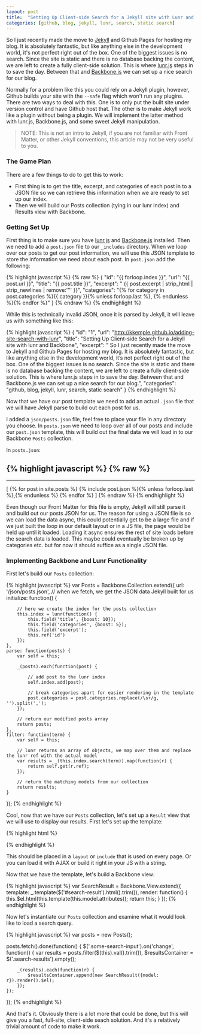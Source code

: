 ```yaml
---
layout: post
title:  "Setting Up Client-side Search for a Jekyll site with Lunr and Backbone"
categories: [github, blog, jekyll, lunr, search, static search]
---
```


So I just recently made the move to [Jekyll](http://jekyllrb.com/docs/home/) and Github Pages for hosting my blog. It is absolutely fantastic, but like anything else in the development world, it's not perfect right out of the box. One of the biggest issues is no search. Since the site is static and there is no database backing the content, we are left to create a fully client-side solution. This is where [lunr.js](http://lunrjs.com) steps in to save the day. Between that and [Backbone.js](http://backbonejs.org) we can set up a nice search for our blog.

Normally for a problem like this you could rely on a Jekyll plugin, however, Github builds your site with the `--safe` flag which won't run any plugins. There are two ways to deal with this. One is to only put the built site under version control and have Github host that. The other is to make Jekyll work like a plugin without being a plugin. We will implement the latter method with lunr.js, Backbone.js, and some sweet Jekyll manipulation.

> NOTE: This is not an intro to Jekyll, if you are not familiar with Front Matter, or other Jekyll conventions, this article may not be very useful to you.

### The Game Plan

There are a few things to do to get this to work:

- First thing is to get the title, excerpt, and categories of each post in to a JSON file so we can retrieve this information when we are ready to set up our index.
- Then we will build our Posts collection (tying in our lunr index) and Results view with Backbone.

### Getting Set Up

First thing is to make sure you have [lunr.js]() and [Backbone.js]() installed. Then we need to add a `post.json` file to our `_includes` directory. When we loop over our posts to get our post information, we will use this JSON template to store the information we need about each post. In `post.json` add the following:

{% highlight javascript %}
{% raw %}
{
    "id": "{{ forloop.index }}",
    "url": "{{ post.url }}",
    "title": "{{ post.title }}",
    "excerpt": " {{ post.excerpt | strip_html | strip_newlines | remove:'"' }}",
    "categories": "{% for category in post.categories %}{{ category }}{% unless forloop.last %}, {% endunless %}{% endfor %}"
}
{% endraw %}
{% endhighlight %}

While this is technically invalid JSON, once it is parsed by Jekyll, it will leave us with something like this:

{% highlight javascript %}
{
    "id": "1",
    "url": "http://kkemple.github.io/adding-site-search-with-lunr",
    "title": "Setting Up Client-side Search for a Jekyll site with lunr and Backbone",
    "excerpt": " So I just recently made the move to Jekyll and Github Pages for hosting my blog. It is absolutely fantastic, but like anything else in the development world, it’s not perfect right out of the box. One of the biggest issues is no search. Since the site is static and there is no database backing the content, we are left to create a fully client-side solution. This is where lunr.js steps in to save the day. Between that and Backbone.js we can set up a nice search for our blog.",
    "categories": "github, blog, jekyll, lunr, search, static search"
}
{% endhighlight %}

Now that we have our post template we need to add an actual `.json` file that we will have Jekyll parse to build out each post for us.

I added a `json/posts.json` file, feel free to place your file in any directory you choose. In `posts.json` we need to loop over all of our posts and include our `post.json` template, this will build out the final data we will load in to our Backbone `Posts` collection.

In `posts.json`:

{% highlight javascript %}
{% raw %}
---
---
[
    {% for post in site.posts %}
      {% include post.json %}{% unless forloop.last %},{% endunless %}
    {% endfor %}
]
{% endraw %}
{% endhighlight %}

Even though our Front Matter for this file is empty, Jekyll will still parse it and build out our posts JSON for us. The reason for using a JSON file is so we can load the data async, this could potentially get to be a large file and if we just built the loop in our default layout or in a JS file, the page would be held up until it loaded. Loading it async ensures the rest of site loads before the search data is loaded. This maybe could eventually be broken up by categories etc. but for now it should suffice as a single JSON file.

### Implementing Backbone and Lunr Functionality

First let's build our `Posts` collection:

{% highlight javascript %}
var Posts = Backbone.Collection.extend({
    url: '/json/posts.json', // when we fetch, we get the JSON data Jekyll built for us
    initialize: function() {

        // here we create the index for the posts collection
        this.index = lunr(function() {
            this.field('title', {boost: 10});
            this.field('categories', {boost: 5});
            this.field('excerpt');
            this.ref('id')
        });
    },
    parse: function(posts) {
        var self = this;

        _(posts).each(function(post) {

            // add post to the lunr index
            self.index.add(post);

            // break categories apart for easier rendering in the template
            post.categories = post.categories.replace(/\s+/g, '').split(',');
        });

        // return our modified posts array
        return posts;
    },
    filter: function(term) {
        var self = this;

        // lunr returns an array of objects, we map over them and replace the lunr ref with the actual model
        var results = _(this.index.search(term)).map(function(r) {
            return self.get(r.ref);
        });

        // return the matching models from our collection
        return results;
    }
});
{% endhighlight %}

Cool, now that we have our `Posts` collection, let's set up a `Result` view that we will use to display our results. First let's set up the template:

{% highlight html %}
<script type="text/template" id="search-result">
  <div class="result">
    <h3><a href="<%= url %>"><%= title %></a></h3>
    <p><%= excerpt.substr(0, 120) + '...' %></p>
    <div class="categories">
      <% for (var i = 0; i < categories.length; i++) { %>
          <span class="category pill"><%= categories[i] %></span>
      <% } %>
    </div>
  </div>
</script>
{% endhighlight %}

This should be placed in a `layout` or `include` that is used on every page. Or you can load it with AJAX or build it right in your JS with a string.

Now that we have the template, let's build a Backbone view:

{% highlight javascript %}
var SearchResult = Backbone.View.extend({
    template: _.template($('#search-result').html().trim()),
    render: function() {
        this.$el.html(this.template(this.model.attributes));
        return this;
    }
});
{% endhighlight %}

Now let's instantiate our `Posts` collection and examine what it would look like to load a search query.

{% highlight javascript %}
var posts = new Posts();

posts.fetch().done(function() {
    $('.some-search-input').on('change', function() {
        var results = posts.filter($(this).val().trim()),
            $resultsContainer = $('.search-results').empty();

        _(results).each(function(r) {
            $resultsContainer.append(new SearchResult({model: r}).render().$el);
        });
    });
});
{% endhighlight %}

And that's it. Obviously there is a lot more that could be done, but this will give you a fast, full-site, client-side seach solution. And it's a relatively trivial amount of code to make it work.

